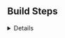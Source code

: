 ## Build Steps
<details><summary>Details</summary>

### Test Build Step1 (01:20:03.444)
- **Test Build Step2** (00:01:02.003)
  - :information_source: This is Test Step2 Log
- **Test Build Step3** (00:02:03.123)
  - :warning: This is Test Step3 Warning 1
  - :warning: This is Test Step3 Warning 2
  - :warning: This is Test Step3 Warning 3
  - :warning: New-line message.
- **Test Build Step4** (00:30:10.111)
</details>

